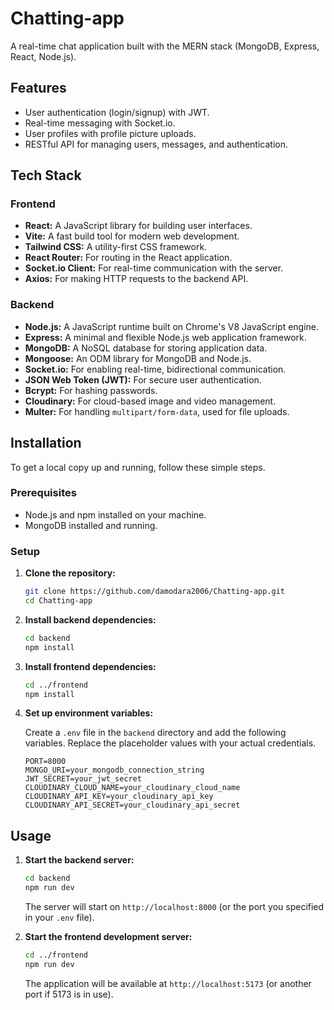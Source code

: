 
# Chatting-app

A real-time chat application built with the MERN stack (MongoDB, Express, React, Node.js).

## Features

*   User authentication (login/signup) with JWT.
*   Real-time messaging with Socket.io.
*   User profiles with profile picture uploads.
*   RESTful API for managing users, messages, and authentication.

## Tech Stack

### Frontend

*   **React:** A JavaScript library for building user interfaces.
*   **Vite:** A fast build tool for modern web development.
*   **Tailwind CSS:** A utility-first CSS framework.
*   **React Router:** For routing in the React application.
*   **Socket.io Client:** For real-time communication with the server.
*   **Axios:** For making HTTP requests to the backend API.

### Backend

*   **Node.js:** A JavaScript runtime built on Chrome's V8 JavaScript engine.
*   **Express:** A minimal and flexible Node.js web application framework.
*   **MongoDB:** A NoSQL database for storing application data.
*   **Mongoose:** An ODM library for MongoDB and Node.js.
*   **Socket.io:** For enabling real-time, bidirectional communication.
*   **JSON Web Token (JWT):** For secure user authentication.
*   **Bcrypt:** For hashing passwords.
*   **Cloudinary:** For cloud-based image and video management.
*   **Multer:** For handling `multipart/form-data`, used for file uploads.

## Installation

To get a local copy up and running, follow these simple steps.

### Prerequisites

*   Node.js and npm installed on your machine.
*   MongoDB installed and running.

### Setup

1.  **Clone the repository:**
    ```sh
    git clone https://github.com/damodara2006/Chatting-app.git
    cd Chatting-app
    ```

2.  **Install backend dependencies:**
    ```sh
    cd backend
    npm install
    ```

3.  **Install frontend dependencies:**
    ```sh
    cd ../frontend
    npm install
    ```

4.  **Set up environment variables:**

    Create a `.env` file in the `backend` directory and add the following variables. Replace the placeholder values with your actual credentials.

    ```env
    PORT=8000
    MONGO_URI=your_mongodb_connection_string
    JWT_SECRET=your_jwt_secret
    CLOUDINARY_CLOUD_NAME=your_cloudinary_cloud_name
    CLOUDINARY_API_KEY=your_cloudinary_api_key
    CLOUDINARY_API_SECRET=your_cloudinary_api_secret
    ```

## Usage

1.  **Start the backend server:**
    ```sh
    cd backend
    npm run dev
    ```
    The server will start on `http://localhost:8000` (or the port you specified in your `.env` file).

2.  **Start the frontend development server:**
    ```sh
    cd ../frontend
    npm run dev
    ```
    The application will be available at `http://localhost:5173` (or another port if 5173 is in use).

